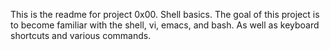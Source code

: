 This is the readme for project 0x00. Shell basics.
The goal of this project is to become familiar with the shell, vi, emacs,
and bash. As well as keyboard shortcuts and various commands.
